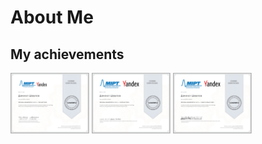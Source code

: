 # About Me

## My achievements

<img src="./images/coursera_white-belt.jpg" width="25%" alt="Coursera CPP White Belt" /> <img src="./images/coursera_yellow-belt.jpg" width="25%" alt="Coursera CPP Yellow Belt" />
<img src="./images/coursera_brown-belt.jpg" width="25%" alt="Coursera CPP Brown Belt" />

